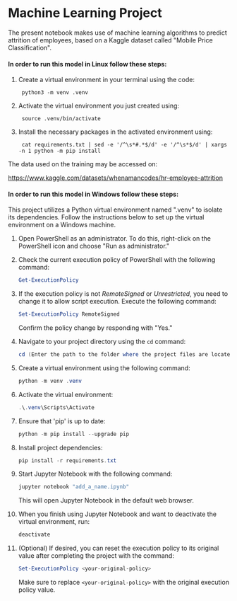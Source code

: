 # Machine Learning Project

The present notebook makes use of machine learning algorithms to predict attrition of employees, based on a Kaggle dataset called "Mobile Price Classification".

#### In order to run this model in **Linux** follow these steps:

1. Create a virtual environment in your terminal using the code:

        python3 -m venv .venv

3. Activate the virtual environment you just created using:

        source .venv/bin/activate

5. Install the necessary packages in the activated environment using: 

        cat requirements.txt | sed -e '/^\s*#.*$/d' -e '/^\s*$/d' | xargs -n 1 python -m pip install

The data used on the training may be accessed on:

https://www.kaggle.com/datasets/whenamancodes/hr-employee-attrition

#### In order to run this model in **Windows** follow these steps:

This project utilizes a Python virtual environment named ".venv" to isolate its dependencies. Follow the instructions below to set up the virtual environment on a Windows machine.

1. Open PowerShell as an administrator. To do this, right-click on the PowerShell icon and choose "Run as administrator."

2. Check the current execution policy of PowerShell with the following command:

    ```powershell
    Get-ExecutionPolicy
    ```

3. If the execution policy is not *RemoteSigned* or *Unrestricted*, you need to change it to allow script execution. Execute the following command:

    ```powershell
    Set-ExecutionPolicy RemoteSigned
    ```

    Confirm the policy change by responding with "Yes."

4. Navigate to your project directory using the `cd` command:

    ```powershell
    cd (Enter the path to the folder where the project files are located, without the parentheses)
    ```

5. Create a virtual environment using the following command:

    ```powershell
    python -m venv .venv
    ```

6. Activate the virtual environment:

    ```powershell
    .\.venv\Scripts\Activate
    ```

7. Ensure that 'pip' is up to date:

    ```powershell
    python -m pip install --upgrade pip
    ```

8. Install project dependencies:

    ```powershell
    pip install -r requirements.txt
    ```

9. Start Jupyter Notebook with the following command:

    ```powershell
    jupyter notebook "add_a_name.ipynb"
    ```

    This will open Jupyter Notebook in the default web browser.

10. When you finish using Jupyter Notebook and want to deactivate the virtual environment, run:

    ```powershell
    deactivate
    ```

11. (Optional) If desired, you can reset the execution policy to its original value after completing the project with the command:

    ```powershell
    Set-ExecutionPolicy <your-original-policy>
    ```

    Make sure to replace `<your-original-policy>` with the original execution policy value.